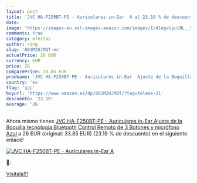 ```yaml
---
layout: post
title: 'JVC HA-F250BT-PE - Auriculares in-Ear  A al 23.19 % de descuento'
date: 
image: 'https://images-eu.ssl-images-amazon.com/images/I/41egvUyulNL._SL200_.jpg'
comments: true
category: ofertas
author: ring
slug: 'B01M2UJMQT-es'
actualPrice: 26 EUR
currency: EUR
price: 26
comparePrice: 33.85 EUR
prodname: 'JVC HA-F250BT-PE - Auriculares in-Ear  Ajuste de la Boquilla  tecnología Bluetooth  Control Remoto de 3 Botones y micrófono   Azul'
country: 'es'
flag: '🇪🇸'
buyurl: 'https://www.amazon.es/dp/B01M2UJMQT/?tag=tolees-21'
descuento: '23.19'
average: '26'
---
```


Ahora mismo tienes [JVC HA-F250BT-PE - Auriculares in-Ear  Ajuste de la Boquilla  tecnología Bluetooth  Control Remoto de 3 Botones y micrófono   Azul](https://www.amazon.es/dp/B01M2UJMQT/?tag=tolees-21) a 26 EUR (original: 33.85 EUR) (23.19 %  de descuento) en el siguiente enlace!

[![JVC HA-F250BT-PE - Auriculares in-Ear  A](https://images-eu.ssl-images-amazon.com/images/I/41egvUyulNL._SL200_.jpg)](https://www.amazon.es/dp/B01M2UJMQT/?tag=tolees-21)

🔎:


[Visítala!!!](https://www.amazon.es/dp/B01M2UJMQT/?tag=tolees-21)
